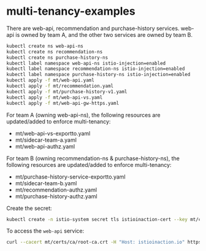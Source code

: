 # multi-tenancy-examples

There are web-api, recommendation and purchase-history services.  web-api is owned by team A, and the other two services are owned by team B.

```bash
kubectl create ns web-api-ns
kubectl create ns recommendation-ns
kubectl create ns purchase-history-ns
kubectl label namespace web-api-ns istio-injection=enabled
kubectl label namespace recommendation-ns istio-injection=enabled
kubectl label namespace purchase-history-ns istio-injection=enabled
kubectl apply -f mt/web-api.yaml
kubectl apply -f mt/recommendation.yaml
kubectl apply -f mt/purchase-history-v1.yaml
kubectl apply -f mt/web-api-vs.yaml
kubectl apply -f mt/web-api-gw-https.yaml
```

For team A (owning web-api-ns), the following resources are updated/added to enforce multi-tenancy:

* mt/web-api-vs-exportto.yaml
* mt/sidecar-team-a.yaml
* mt/web-api-authz.yaml

For team B (owning recommendation-ns & purchase-history-ns), the following resources are updated/added to enforce multi-tenancy:

* mt/purchase-history-service-exportto.yaml
* mt/sidecar-team-b.yaml
* mt/recommendation-authz.yaml
* mt/purchase-history-authz.yaml

Create the secret:

```bash
kubectl create -n istio-system secret tls istioinaction-cert --key mt/certs/istioinaction.io.key --cert mt/certs/istioinaction.io.crt
```

To access the `web-api` service:

```bash
curl --cacert mt/certs/ca/root-ca.crt -H "Host: istioinaction.io" https://istioinaction.io --resolve istioinaction.io:443:$GATEWAY_IP
```
